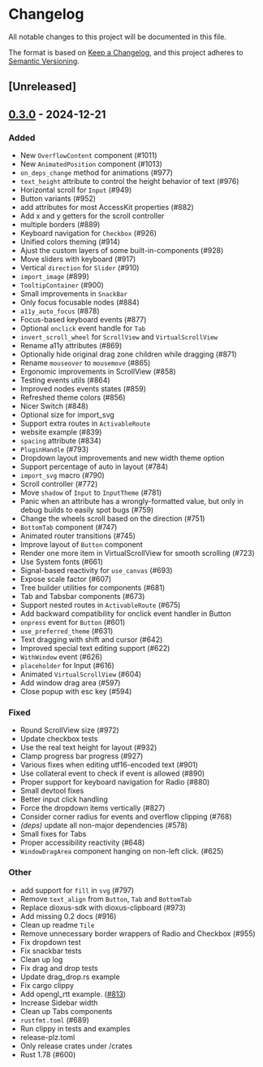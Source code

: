 # Changelog

All notable changes to this project will be documented in this file.

The format is based on [Keep a Changelog](https://keepachangelog.com/en/1.0.0/),
and this project adheres to [Semantic Versioning](https://semver.org/spec/v2.0.0.html).

## [Unreleased]

## [0.3.0](https://github.com/marc2332/freya/compare/freya-components-v0.2.1...freya-components-v0.3.0) - 2024-12-21

### Added

- New `OverflowContent` component (#1011)
- New `AnimatedPosition` component (#1013)
- `on_deps_change` method for animations (#977)
- `text_height` attribute to control the height behavior of text (#976)
- Horizontal scroll for `Input` (#949)
- Button variants (#952)
- add attributes for most AccessKit properties (#882)
- Add x and y getters for the scroll controller
- multiple borders (#889)
- Keyboard navigation for `Checkbox` (#926)
- Unified colors theming (#914)
- Ajust the custom layers of some built-in-components (#928)
- Move sliders with keyboard (#917)
- Vertical `direction` for `Slider` (#910)
- `import_image` (#899)
- `TooltipContainer` (#900)
- Small improvements in `SnackBar`
- Only focus focusable nodes (#884)
- `a11y_auto_focus` (#878)
- Focus-based keyboard events (#877)
- Optional `onclick` event handle for `Tab`
- `invert_scroll_wheel` for `ScrollView` and `VirtualScrollView`
- Rename a11y attributes (#869)
- Optionally hide original drag zone children while dragging (#871)
- Rename `mouseover` to `mousemove` (#865)
- Ergonomic improvements in ScrollView (#858)
- Testing events utils (#864)
- Improved nodes events states (#859)
- Refreshed theme colors (#856)
- Nicer Switch (#848)
- Optional size for import_svg
- Support extra routes in `ActivableRoute`
- website example (#839)
- `spacing` attribute (#834)
- `PluginHandle` (#793)
- Dropdown layout improvements and new width theme option
- Support percentage of auto in layout (#784)
- `import_svg` macro (#790)
- Scroll controller (#772)
- Move `shadow` of `Input` to `InputTheme` (#781)
- Panic when an attribute has a wrongly-formatted value, but only in debug builds to easily spot bugs (#759)
- Change the wheels scroll based on the direction (#751)
- `BottomTab` component (#747)
- Animated router transitions (#745)
- Improve layout of `Button` component
- Render one more item in VirtualScrollView for smooth scrolling (#723)
- Use System fonts (#661)
- Signal-based reactivity for `use_canvas` (#693)
- Expose scale factor (#607)
- Tree builder utilities for components (#681)
- Tab and Tabsbar components (#673)
- Support nested routes in `ActivableRoute` (#675)
- Add backward compatibility for onclick event handler in Button
- `onpress` event for `Button` (#601)
- `use_preferred_theme` (#631)
- Text dragging with shift and cursor (#642)
- Improved special text editing support (#622)
- `WithWindow` event (#626)
- `placeholder` for Input (#616)
- Animated `VirtualScrollView` (#604)
- Add window drag area (#597)
- Close popup with esc key (#594)

### Fixed

- Round ScrollView size (#972)
- Update checkbox tests
- Use the real text height for layout (#932)
- Clamp progress bar progress (#927)
- Various fixes when editing utf16-encoded text (#901)
- Use collateral event to check if event is allowed (#890)
- Proper support for keyboard navigation for Radio (#880)
- Small devtool fixes
- Better input click handling
- Force the dropdown items vertically (#827)
- Consider corner radius for events and overflow clipping (#768)
- *(deps)* update all non-major dependencies (#578)
- Small fixes for Tabs
- Proper accessibility reactivity (#648)
- `WindowDragArea` component hanging on non-left click. (#625)

### Other

- add support for `fill` in `svg` (#797)
- Remove `text_align` from `Button`, `Tab` and `BottomTab`
- Replace dioxus-sdk with dioxus-clipboard (#973)
- Add missing 0.2 docs (#916)
- Clean up readme `Tile`
- Remove unnecessary border wrappers of Radio and Checkbox (#955)
- Fix dropdown test
- Fix snackbar tests
- Clean up log
- Fix drag and drop tests
- Update drag_drop.rs example
- Fix cargo clippy
- Add opengl_rtt example. ([#813](https://github.com/marc2332/freya/pull/813))
- Increase Sidebar width
- Clean up Tabs components
- `rustfmt.toml` (#689)
- Run clippy in tests and examples
- release-plz.toml
- Only release crates under /crates
- Rust 1.78 (#600)
